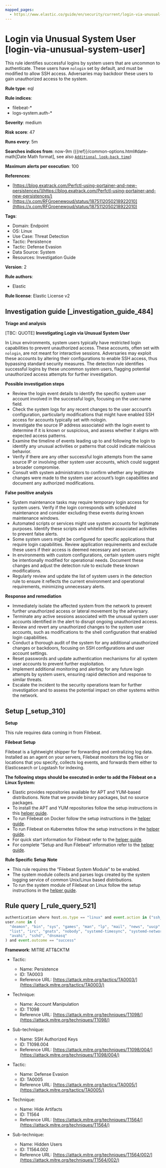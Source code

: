 ```yaml
---
mapped_pages:
  - https://www.elastic.co/guide/en/security/current/login-via-unusual-system-user.html
---
```


# Login via Unusual System User [login-via-unusual-system-user]

This rule identifies successful logins by system users that are uncommon to authenticate. These users have `nologin` set by default, and must be modified to allow SSH access. Adversaries may backdoor these users to gain unauthorized access to the system.

**Rule type**: eql

**Rule indices**:

* filebeat-*
* logs-system.auth-*

**Severity**: medium

**Risk score**: 47

**Runs every**: 5m

**Searches indices from**: now-9m ({{ref}}/common-options.html#date-math[Date Math format], see also [`Additional look-back time`](docs-content://solutions/security/detect-and-alert/create-detection-rule.md#rule-schedule))

**Maximum alerts per execution**: 100

**References**:

* [https://blog.exatrack.com/Perfctl-using-portainer-and-new-persistences/](https://blog.exatrack.com/Perfctl-using-portainer-and-new-persistences/)
* [https://x.com/RFGroenewoud/status/1875112050218922010](https://x.com/RFGroenewoud/status/1875112050218922010)

**Tags**:

* Domain: Endpoint
* OS: Linux
* Use Case: Threat Detection
* Tactic: Persistence
* Tactic: Defense Evasion
* Data Source: System
* Resources: Investigation Guide

**Version**: 2

**Rule authors**:

* Elastic

**Rule license**: Elastic License v2

## Investigation guide [_investigation_guide_484]

**Triage and analysis**

[TBC: QUOTE]
**Investigating Login via Unusual System User**

In Linux environments, system users typically have restricted login capabilities to prevent unauthorized access. These accounts, often set with `nologin`, are not meant for interactive sessions. Adversaries may exploit these accounts by altering their configurations to enable SSH access, thus bypassing standard security measures. The detection rule identifies successful logins by these uncommon system users, flagging potential unauthorized access attempts for further investigation.

**Possible investigation steps**

* Review the login event details to identify the specific system user account involved in the successful login, focusing on the user.name field.
* Check the system logs for any recent changes to the user account’s configuration, particularly modifications that might have enabled SSH access for accounts typically set with nologin.
* Investigate the source IP address associated with the login event to determine if it is known or suspicious, and assess whether it aligns with expected access patterns.
* Examine the timeline of events leading up to and following the login to identify any unusual activities or patterns that could indicate malicious behavior.
* Verify if there are any other successful login attempts from the same source IP or involving other system user accounts, which could suggest a broader compromise.
* Consult with system administrators to confirm whether any legitimate changes were made to the system user account’s login capabilities and document any authorized modifications.

**False positive analysis**

* System maintenance tasks may require temporary login access for system users. Verify if the login corresponds with scheduled maintenance and consider excluding these events during known maintenance windows.
* Automated scripts or services might use system accounts for legitimate purposes. Identify these scripts and whitelist their associated activities to prevent false alerts.
* Some system users might be configured for specific applications that require login capabilities. Review application requirements and exclude these users if their access is deemed necessary and secure.
* In environments with custom configurations, certain system users might be intentionally modified for operational needs. Document these changes and adjust the detection rule to exclude these known modifications.
* Regularly review and update the list of system users in the detection rule to ensure it reflects the current environment and operational requirements, minimizing unnecessary alerts.

**Response and remediation**

* Immediately isolate the affected system from the network to prevent further unauthorized access or lateral movement by the adversary.
* Terminate any active sessions associated with the unusual system user accounts identified in the alert to disrupt ongoing unauthorized access.
* Review and revert any unauthorized changes to the system user accounts, such as modifications to the shell configuration that enabled login capabilities.
* Conduct a thorough audit of the system for any additional unauthorized changes or backdoors, focusing on SSH configurations and user account settings.
* Reset passwords and update authentication mechanisms for all system user accounts to prevent further exploitation.
* Implement additional monitoring and alerting for any future login attempts by system users, ensuring rapid detection and response to similar threats.
* Escalate the incident to the security operations team for further investigation and to assess the potential impact on other systems within the network.


## Setup [_setup_310]

**Setup**

This rule requires data coming in from Filebeat.

**Filebeat Setup**

Filebeat is a lightweight shipper for forwarding and centralizing log data. Installed as an agent on your servers, Filebeat monitors the log files or locations that you specify, collects log events, and forwards them either to Elasticsearch or Logstash for indexing.

**The following steps should be executed in order to add the Filebeat on a Linux System:**

* Elastic provides repositories available for APT and YUM-based distributions. Note that we provide binary packages, but no source packages.
* To install the APT and YUM repositories follow the setup instructions in this [helper guide](beats://reference/filebeat/setup-repositories.md).
* To run Filebeat on Docker follow the setup instructions in the [helper guide](beats://reference/filebeat/running-on-docker.md).
* To run Filebeat on Kubernetes follow the setup instructions in the [helper guide](beats://reference/filebeat/running-on-kubernetes.md).
* For quick start information for Filebeat refer to the [helper guide](https://www.elastic.co/guide/en/beats/filebeat/8.11/filebeat-installation-configuration.html).
* For complete “Setup and Run Filebeat” information refer to the [helper guide](beats://reference/filebeat/setting-up-running.md).

**Rule Specific Setup Note**

* This rule requires the “Filebeat System Module” to be enabled.
* The system module collects and parses logs created by the system logging service of common Unix/Linux based distributions.
* To run the system module of Filebeat on Linux follow the setup instructions in the [helper guide](beats://reference/filebeat/filebeat-module-system.md).


## Rule query [_rule_query_521]

```js
authentication where host.os.type == "linux" and event.action in ("ssh_login", "user_login") and
user.name in (
  "deamon", "bin", "sys", "games", "man", "lp", "mail", "news", "uucp", "proxy", "www-data", "backup",
  "list", "irc", "gnats", "nobody", "systemd-timesync", "systemd-network", "systemd-resolve", "messagebus",
  "avahi", "sshd", "dnsmasq"
) and event.outcome == "success"
```

**Framework**: MITRE ATT&CKTM

* Tactic:

    * Name: Persistence
    * ID: TA0003
    * Reference URL: [https://attack.mitre.org/tactics/TA0003/](https://attack.mitre.org/tactics/TA0003/)

* Technique:

    * Name: Account Manipulation
    * ID: T1098
    * Reference URL: [https://attack.mitre.org/techniques/T1098/](https://attack.mitre.org/techniques/T1098/)

* Sub-technique:

    * Name: SSH Authorized Keys
    * ID: T1098.004
    * Reference URL: [https://attack.mitre.org/techniques/T1098/004/](https://attack.mitre.org/techniques/T1098/004/)

* Tactic:

    * Name: Defense Evasion
    * ID: TA0005
    * Reference URL: [https://attack.mitre.org/tactics/TA0005/](https://attack.mitre.org/tactics/TA0005/)

* Technique:

    * Name: Hide Artifacts
    * ID: T1564
    * Reference URL: [https://attack.mitre.org/techniques/T1564/](https://attack.mitre.org/techniques/T1564/)

* Sub-technique:

    * Name: Hidden Users
    * ID: T1564.002
    * Reference URL: [https://attack.mitre.org/techniques/T1564/002/](https://attack.mitre.org/techniques/T1564/002/)



